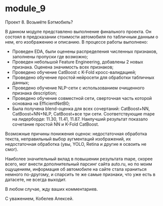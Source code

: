 # module_9
Проект 8. Возьмёте Бэтмобиль?

В данном модуле представлено выполнение финального проекта. Он состоял в предсказании стоимости автомобиля по табличным данным о нем, его изображению и описанию.
В процессе работы выполнено:
 - Проведен EDA, были оценены распределения численных признаков, заполнены пропуски где возможно;
 - Проведен небольшой Feature Engineering, добавлены 2 новых признака. Оценена значимость всех признаков;
 - Проведено обучение CatBoost c K-Fold кросс-валидацией;
 - Проведено обучение простой нейросети для обработки табличных данных;
 - Проведено обучение NLP-сети c использованием очищенного признака description;
 - Проведено обучение совместной сети, сверточная часть которой основана на EfficientNetB0;
 - Была получена blend-оценка для всех сочертаний: CatBoost+NN, CatBoost+NN+NLP, CatBoost+все три сети. Соответствующие mape на лидерборде:  11.30, 11.41, 11.87. Наилучший результат показало сочетание простой NN и K-Fold CatBoost.
 
 Возможные причины понижения оценок: недостаточная обработка текста, неправильный выбор аугментаций изображений, их недостаточная обработка (увы, YOLO, Retina и другие я освоить не смог).
 
 Наиболее значительный вклад в повышении результата mape, скорее всего, мог внести дополнительный парсинг сайта auto.ru, но по моим ощущениям, информация об автомобиле на сайте стала храниться немного по-другому, и спарсить те же самые признаки, что уже есть в датасете, не всегда выходит.
 
 В любом случае, жду ваших комментариев. 
 
 С уважением, Кобелев Алексей.
